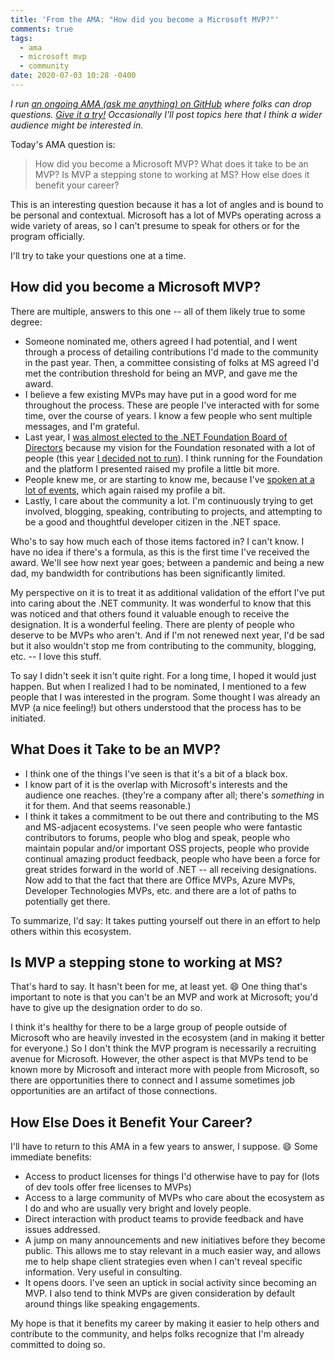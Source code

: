 ```yaml
---
title: 'From the AMA: "How did you become a Microsoft MVP?"'
comments: true
tags:
  - ama
  - microsoft mvp
  - community
date: 2020-07-03 10:28 -0400
---
```

_I run [an ongoing AMA (ask me anything) on GitHub](https://github.com/SeanKilleen/ama) where folks can drop questions. [Give it a try!](https://github.com/SeanKilleen/ama/issues/new) Occasionally I'll post topics here that I think a wider audience might be interested in._

Today's AMA question is:

> How did you become a Microsoft MVP? What does it take to be an MVP? Is MVP a stepping stone to working at MS? How else does it benefit your career?

This is an interesting question because it has a lot of angles and is bound to be personal and contextual. Microsoft has a lot of MVPs operating across a wide variety of areas, so I can't presume to speak for others or for the program officially.

I'll try to take your questions one at a time.

## How did you become a Microsoft MVP?

There are multiple, answers to this one -- all of them likely true to some degree:

* Someone nominated me, others agreed I had potential, and I went through a process of detailing contributions I'd made to the community in the past year. Then, a committee consisting of folks at MS agreed I'd met the contribution threshold for being an MVP, and gave me the award.
* I believe a few existing MVPs may have put in a good word for me throughout the process. These are people I've interacted with for some time, over the course of years. I know a few people who sent multiple messages, and I'm grateful.
* Last year, I [was almost elected to the .NET Foundation Board of Directors](https://seankilleen.com/2019/05/that-time-almost-became-dotnet-fdn-board-member/) because my vision for the Foundation resonated with a lot of people (this year [I decided not to run](https://seankilleen.com/2020/06/thoughts-on-the-net-foundations-revised-election-process/)). I think running for the Foundation and the platform I presented raised my profile a little bit more.
* People knew me, or are starting to know me, because I've [spoken at a lot of events](https://seankilleen.com/Talks/), which again raised my profile a bit.
* Lastly, I care about the community a lot. I'm continuously trying to get involved, blogging, speaking, contributing to projects, and attempting to be a good and thoughtful developer citizen in the .NET space.

Who's to say how much each of those items factored in? I can't know. I have no idea if there's a formula, as this is the first time I've received the award. We'll see how next year goes; between a pandemic and being a new dad, my bandwidth for contributions has been significantly limited.

My perspective on it is to treat it as additional validation of the effort I've put into caring about the .NET community. It was wonderful to know that this was noticed and that others found it valuable enough to receive the designation. It is a wonderful feeling. There are plenty of people who deserve to be MVPs who aren't. And if I'm not renewed next year, I'd be sad but it also wouldn't stop me from contributing to the community, blogging, etc. -- I love this stuff.

To say I didn't seek it isn't quite right. For a long time, I hoped it would just happen. But when I realized I had to be nominated, I mentioned to a few people that I was interested in the program. Some thought I was already an MVP (a nice feeling!) but others understood that the process has to be initiated.

## What Does it Take to be an MVP?

* I think one of the things I've seen is that it's a bit of a black box.
* I know part of it is the overlap with Microsoft's interests and the audience one reaches. (they're a company after all; there's _something_ in it for them. And that seems reasonable.)
* I think it takes a commitment to be out there and contributing to the MS and MS-adjacent ecosystems. I've seen people who were fantastic contributors to forums, people who blog and speak, people who maintain popular and/or important OSS projects, people who provide continual amazing product feedback, people who have been a force for great strides forward in the world of .NET -- all receiving designations. Now add to that the fact that there are Office MVPs, Azure MVPs, Developer Technologies MVPs, etc. and there are a lot of paths to potentially get there.

To summarize, I'd say: It takes putting yourself out there in an effort to help others within this ecosystem.

## Is MVP a stepping stone to working at MS?

That's hard to say. It hasn't been for me, at least yet. 😄 One thing that's important to note is that you can't be an MVP and work at Microsoft; you'd have to give up the designation order to do so.

I think it's healthy for there to be a large group of people outside of Microsoft who are heavily invested in the ecosystem (and in making it better for everyone.) So I don't think the MVP program is necessarily a recruiting avenue for Microsoft. However, the other aspect is that MVPs tend to be known more by Microsoft and interact more with people from Microsoft, so there are opportunities there to connect and I assume sometimes job opportunities are an artifact of those connections.

## How Else Does it Benefit Your Career?

I'll have to return to this AMA in a few years to answer, I suppose. 😄 Some immediate benefits:

* Access to product licenses for things I'd otherwise have to pay for (lots of dev tools offer free licenses to MVPs)
* Access to a large community of MVPs who care about the ecosystem as I do and who are usually very bright and lovely people.
* Direct interaction with product teams to provide feedback and have issues addressed.
* A jump on many announcements and new initiatives before they become public. This allows me to stay relevant in a much easier way, and allows me to help shape client strategies even when I can't reveal specific information. Very useful in consulting.
* It opens doors. I've seen an uptick in social activity since becoming an MVP. I also tend to think MVPs are given consideration by default around things like speaking engagements.

My hope is that it benefits my career by making it easier to help others and contribute to the community, and helps folks recognize that I'm already committed to doing so.
